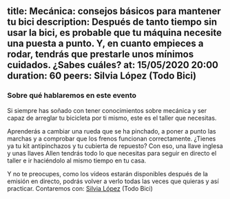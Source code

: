 title: Mecánica: consejos básicos para mantener tu bici
description: Después de tanto tiempo sin usar la bici, es probable que tu máquina necesite una puesta a punto. Y, en cuanto empieces a rodar, tendrás que prestarle unos mínimos cuidados. ¿Sabes cuáles? 
at: 15/05/2020 20:00
duration: 60
peers: Silvia López (Todo Bici)
----
### Sobre qué hablaremos en este evento

Si siempre has soñado con tener conocimientos sobre mecánica y ser capaz de arreglar tu bicicleta por ti mismo, este es el taller que necesitas. 

Aprenderás a cambiar una rueda que se ha pinchado, a poner a punto las marchas y a comprobar que los frenos funcionan correctamente.
¿Tienes ya tu kit antipinchazos y tu cubierta de repuesto? Con eso, una llave inglesa y unas llaves Allen tendrás todo lo que necesitas para seguir en directo el taller e ir haciéndolo al mismo tiempo en tu casa. 

Y no te preocupes, como los vídeos estarán disponibles después de la emisión en directo, podrás volver a verlo todas las veces que quieras y así practicar. Contaremos con: [Silvia López](https://twitter.com/TodobiciVLC) (Todo Bici)
